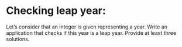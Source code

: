 # Checking leap year:

Let’s consider that an integer is given representing a year. Write an application that checks if this year is a leap
year. Provide at least three solutions.